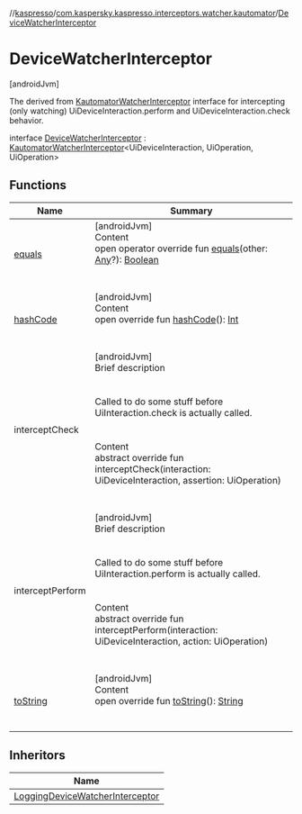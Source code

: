 //[kaspresso](../../index.md)/[com.kaspersky.kaspresso.interceptors.watcher.kautomator](../index.md)/[DeviceWatcherInterceptor](index.md)



# DeviceWatcherInterceptor  
 [androidJvm] 

The derived from [KautomatorWatcherInterceptor](../-kautomator-watcher-interceptor/index.md) interface for intercepting (only watching) UiDeviceInteraction.perform and UiDeviceInteraction.check behavior.

interface [DeviceWatcherInterceptor](index.md) : [KautomatorWatcherInterceptor](../-kautomator-watcher-interceptor/index.md)<UiDeviceInteraction, UiOperation<UiDevice>, UiOperation<UiDevice>>    


## Functions  
  
|  Name|  Summary| 
|---|---|
| [equals](https://kotlinlang.org/api/latest/jvm/stdlib/kotlin/-any/equals.html)| [androidJvm]  <br>Content  <br>open operator override fun [equals](https://kotlinlang.org/api/latest/jvm/stdlib/kotlin/-any/equals.html)(other: [Any](https://kotlinlang.org/api/latest/jvm/stdlib/kotlin/-any/index.html)?): [Boolean](https://kotlinlang.org/api/latest/jvm/stdlib/kotlin/-boolean/index.html)  <br><br><br>
| [hashCode](https://kotlinlang.org/api/latest/jvm/stdlib/kotlin/-any/hash-code.html)| [androidJvm]  <br>Content  <br>open override fun [hashCode](https://kotlinlang.org/api/latest/jvm/stdlib/kotlin/-any/hash-code.html)(): [Int](https://kotlinlang.org/api/latest/jvm/stdlib/kotlin/-int/index.html)  <br><br><br>
| interceptCheck| [androidJvm]  <br>Brief description  <br><br><br>Called to do some stuff before UiInteraction.check is actually called.<br><br>  <br>Content  <br>abstract override fun interceptCheck(interaction: UiDeviceInteraction, assertion: UiOperation<UiDevice>)  <br><br><br>
| interceptPerform| [androidJvm]  <br>Brief description  <br><br><br>Called to do some stuff before UiInteraction.perform is actually called.<br><br>  <br>Content  <br>abstract override fun interceptPerform(interaction: UiDeviceInteraction, action: UiOperation<UiDevice>)  <br><br><br>
| [toString](https://kotlinlang.org/api/latest/jvm/stdlib/kotlin/-any/to-string.html)| [androidJvm]  <br>Content  <br>open override fun [toString](https://kotlinlang.org/api/latest/jvm/stdlib/kotlin/-any/to-string.html)(): [String](https://kotlinlang.org/api/latest/jvm/stdlib/kotlin/-string/index.html)  <br><br><br>


## Inheritors  
  
|  Name| 
|---|
| [LoggingDeviceWatcherInterceptor](../../com.kaspersky.kaspresso.interceptors.watcher.kautomator.impl.logging/-logging-device-watcher-interceptor/index.md)

